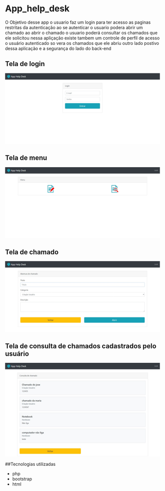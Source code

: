 # App_help_desk

O Objetivo desse app o usuario faz um login para ter acesso as paginas restritas da autenticação ao se autenticar
o usuario podera abrir um chamado ao abrir o chamado o usuario poderá consultar os chamados que ele solicitou
nessa apliçação existe tambem um controle de perfil de acesso o usuário autenticado so vera os chamados
que ele abriu outro lado postivo dessa aplicação e a segurança do lado do back-end

## Tela de login 
![App_help_desk](img/app.jpeg)

## Tela de menu

![App_help_desk](img/app2.jpeg)

## Tela de chamado

![App_help_desk](img/app3.jpeg)

## Tela de consulta de chamados cadastrados pelo usuário
![App_help_desk](img/app4.jpeg)





##Tecnologias utilizadas

* php
* bootstrap
* html
